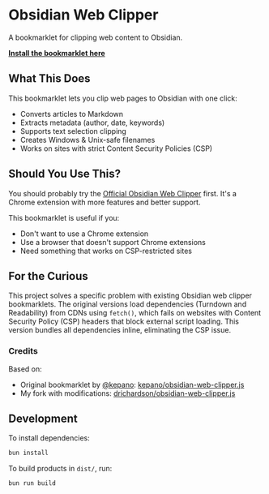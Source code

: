 # Obsidian Web Clipper

A bookmarklet for clipping web content to Obsidian.

**[Install the bookmarklet here](https://drichardson.github.io/obsidian-web-clipper/)**

## What This Does

This bookmarklet lets you clip web pages to Obsidian with one click:
- Converts articles to Markdown
- Extracts metadata (author, date, keywords)
- Supports text selection clipping
- Creates Windows & Unix-safe filenames
- Works on sites with strict Content Security Policies (CSP)

## Should You Use This?

You should probably try the [Official Obsidian Web Clipper](https://obsidian.md/clipper) first. It's a Chrome extension with more features and better support.

This bookmarklet is useful if you:
- Don't want to use a Chrome extension
- Use a browser that doesn't support Chrome extensions
- Need something that works on CSP-restricted sites

## For the Curious

This project solves a specific problem with existing Obsidian web clipper bookmarklets. The original versions load dependencies (Turndown and Readability) from CDNs using `fetch()`, which fails on websites with Content Security Policy (CSP) headers that block external script loading. This version bundles all dependencies inline, eliminating the CSP issue.

### Credits

Based on:
- Original bookmarklet by [@kepano](https://github.com/kepano): [kepano/obsidian-web-clipper.js](https://gist.github.com/kepano/90c05f162c37cf730abb8ff027987ca3)
- My fork with modifications: [drichardson/obsidian-web-clipper.js](https://gist.github.com/drichardson/b7bbad0e44f075c155362d820c6975c0)

## Development

To install dependencies:

```bash
bun install
```

To build products in `dist/`, run:

```bash
bun run build
```
